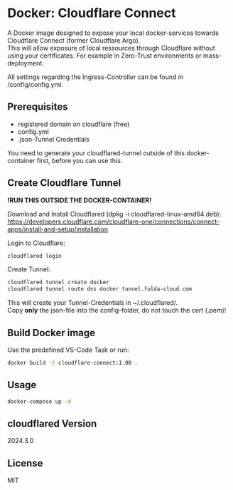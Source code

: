 # Docker: Cloudflare Connect
A Docker image designed to expose your local docker-services towards Cloudflare Connect (former Cloudflare Argo).  
This will allow exposure of local ressources through Cloudflare without using your certificates. For example in Zero-Trust environments or mass-deployment.   
  
All settings regarding the Ingress-Controller can be found in /config/config.yml.
  
## Prerequisites
 - registered domain on cloudflare (free)
 - config.yml
 - .json-Tunnel Credentials
  
You need to generate your cloudflared-tunnel outside of this docker-container first, before you can use this. 
  
## Create Cloudflare Tunnel
**!RUN THIS OUTSIDE THE DOCKER-CONTAINER!**
   
Download and Install Cloudflared (dpkg -i cloudflared-linux-amd64.deb):  
https://developers.cloudflare.com/cloudflare-one/connections/connect-apps/install-and-setup/installation 
   
Login to Cloudflare:
```bash
cloudflared login
```
Create Tunnel:
```bash
cloudflared tunnel create docker
cloudflared tunnel route dns docker tunnel.fulda-cloud.com
```
  
This will create your Tunnel-Credentials in ~/.cloudflared/.   
Copy **only** the json-file into the config-folder, do not touch the cert (.pem)!  
  
## Build Docker image
Use the predefined VS-Code Task or run:   
```bash
docker build -t cloudflare-connect:1.00 .
```
  
## Usage
  
```bash
docker-compose up -d
```
## cloudflared Version
2024.3.0
  
## License
MIT
